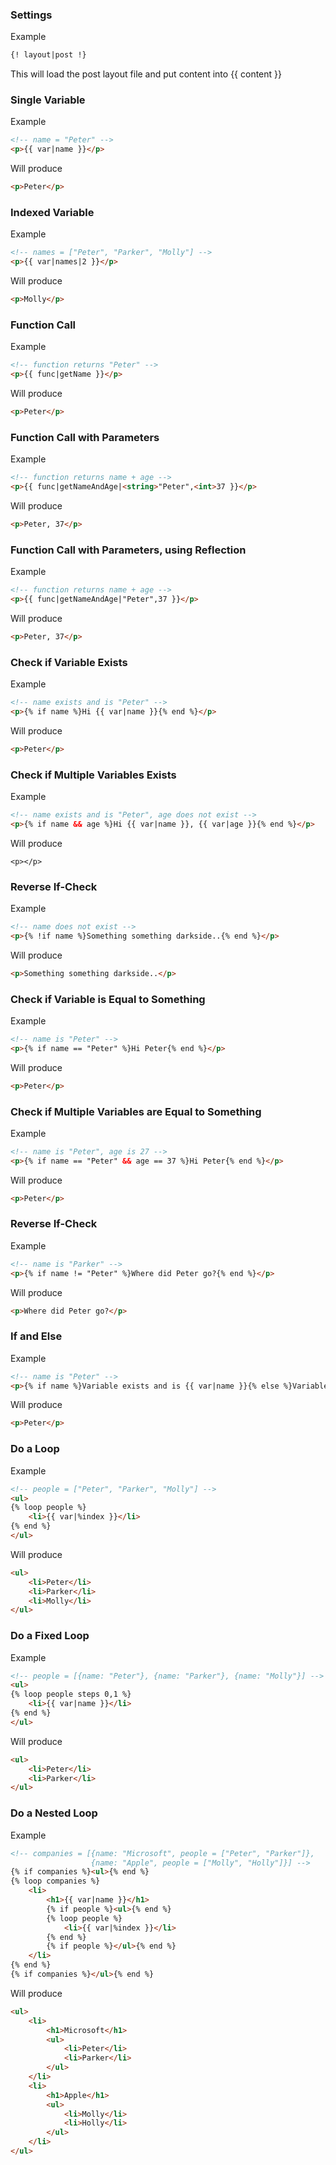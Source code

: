 ### Settings
Example
```html
{! layout|post !}
```

This will load the post layout file and put content into {{ content }}

### Single Variable
Example
```html
<!-- name = "Peter" -->
<p>{{ var|name }}</p>
```

Will produce
```html
<p>Peter</p>
```

### Indexed Variable
Example
```html
<!-- names = ["Peter", "Parker", "Molly"] -->
<p>{{ var|names|2 }}</p>
```

Will produce
```html
<p>Molly</p>
```

### Function Call
Example
```html
<!-- function returns "Peter" -->
<p>{{ func|getName }}</p>
```

Will produce
```html
<p>Peter</p>
```

### Function Call with Parameters
Example
```html
<!-- function returns name + age -->
<p>{{ func|getNameAndAge|<string>"Peter",<int>37 }}</p>
```

Will produce
```html
<p>Peter, 37</p>
```

### Function Call with Parameters, using Reflection
Example
```html
<!-- function returns name + age -->
<p>{{ func|getNameAndAge|"Peter",37 }}</p>
```

Will produce
```html
<p>Peter, 37</p>
```

### Check if Variable Exists
Example
```html
<!-- name exists and is "Peter" -->
<p>{% if name %}Hi {{ var|name }}{% end %}</p>
```

Will produce
```html
<p>Peter</p>
```

### Check if Multiple Variables Exists
Example
```html
<!-- name exists and is "Peter", age does not exist -->
<p>{% if name && age %}Hi {{ var|name }}, {{ var|age }}{% end %}</p>
```

Will produce
```
<p></p>
```

### Reverse If-Check
Example
```html
<!-- name does not exist -->
<p>{% !if name %}Something something darkside..{% end %}</p>
```

Will produce
```html
<p>Something something darkside..</p>
```

### Check if Variable is Equal to Something
Example
```html
<!-- name is "Peter" -->
<p>{% if name == "Peter" %}Hi Peter{% end %}</p>
```

Will produce
```html
<p>Peter</p>
```

### Check if Multiple Variables are Equal to Something
Example
```html
<!-- name is "Peter", age is 27 -->
<p>{% if name == "Peter" && age == 37 %}Hi Peter{% end %}</p>
```

Will produce
```html
<p>Peter</p>
```

### Reverse If-Check
Example
```html
<!-- name is "Parker" -->
<p>{% if name != "Peter" %}Where did Peter go?{% end %}</p>
```

Will produce
```html
<p>Where did Peter go?</p>
```

### If and Else
Example
```html
<!-- name is "Peter" -->
<p>{% if name %}Variable exists and is {{ var|name }}{% else %}Variable does not exists{% end %}</p>
```

Will produce
```html
<p>Peter</p>
```

### Do a Loop
Example
```html
<!-- people = ["Peter", "Parker", "Molly"] -->
<ul>
{% loop people %}
	<li>{{ var|%index }}</li>
{% end %}
</ul>
```

Will produce
```html
<ul>
	<li>Peter</li>
	<li>Parker</li>
	<li>Molly</li>
</ul>
```

### Do a Fixed Loop
Example
```html
<!-- people = [{name: "Peter"}, {name: "Parker"}, {name: "Molly"}] -->
<ul>
{% loop people steps 0,1 %}
	<li>{{ var|name }}</li>
{% end %}
</ul>
```

Will produce
```html
<ul>
	<li>Peter</li>
	<li>Parker</li>
</ul>
```

### Do a Nested Loop
Example
```html
<!-- companies = [{name: "Microsoft", people = ["Peter", "Parker"]},
                  {name: "Apple", people = ["Molly", "Holly"]}] -->
{% if companies %}<ul>{% end %}
{% loop companies %}
	<li>
		<h1>{{ var|name }}</h1>
		{% if people %}<ul>{% end %}
		{% loop people %}
			<li>{{ var|%index }}</li>
		{% end %}
		{% if people %}</ul>{% end %}
	</li>
{% end %}
{% if companies %}</ul>{% end %}
```

Will produce
```html
<ul>
	<li>
		<h1>Microsoft</h1>
		<ul>
			<li>Peter</li>
			<li>Parker</li>
		</ul>
	</li>
	<li>
		<h1>Apple</h1>
		<ul>
			<li>Molly</li>
			<li>Holly</li>
		</ul>
	</li>
</ul>
```